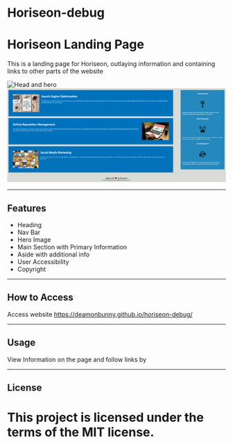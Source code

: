 # Horiseon-debug

Horiseon Landing Page
============

This is a landing page for Horiseon, outlaying information and containing links to other parts of the website

![Head and hero](./assets/images/head-and-hero.PNG)
![Main and Body](./assets/images/main-and-aside.png)

---

## Features
- Heading
- Nav Bar
- Hero Image
- Main Section with Primary Information
- Aside with additional info
- User Accessibility
- Copyright

---

## How to Access
Access website https://deamonbunny.github.io/horiseon-debug/

---

## Usage
View Information on the page and follow links by 

---

## License
This project is licensed under the terms of the **MIT** license.
=======
